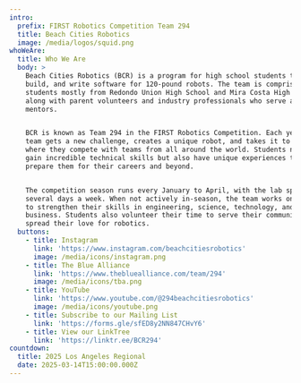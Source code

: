```yaml
---
intro:
  prefix: FIRST Robotics Competition Team 294
  title: Beach Cities Robotics
  image: /media/logos/squid.png
whoWeAre:
  title: Who We Are
  body: >
    Beach Cities Robotics (BCR) is a program for high school students to design,
    build, and write software for 120-pound robots. The team is comprised of
    students mostly from Redondo Union High School and Mira Costa High School,
    along with parent volunteers and industry professionals who serve as
    mentors.


    BCR is known as Team 294 in the FIRST Robotics Competition. Each year, the
    team gets a new challenge, creates a unique robot, and takes it to events
    where they compete with teams from all around the world. Students not only
    gain incredible technical skills but also have unique experiences that
    prepare them for their careers and beyond.


    The competition season runs every January to April, with the lab space open
    several days a week. When not actively in-season, the team works on projects
    to strengthen their skills in engineering, science, technology, and
    business. Students also volunteer their time to serve their community and
    spread their love for robotics.
  buttons:
    - title: Instagram
      link: 'https://www.instagram.com/beachcitiesrobotics'
      image: /media/icons/instagram.png
    - title: The Blue Alliance
      link: 'https://www.thebluealliance.com/team/294'
      image: /media/icons/tba.png
    - title: YouTube
      link: 'https://www.youtube.com/@294beachcitiesrobotics'
      image: /media/icons/youtube.png
    - title: Subscribe to our Mailing List
      link: 'https://forms.gle/sfED8y2NN847CHvY6'
    - title: View our LinkTree
      link: 'https://linktr.ee/BCR294'
countdown:
  title: 2025 Los Angeles Regional
  date: 2025-03-14T15:00:00.000Z
---
```


